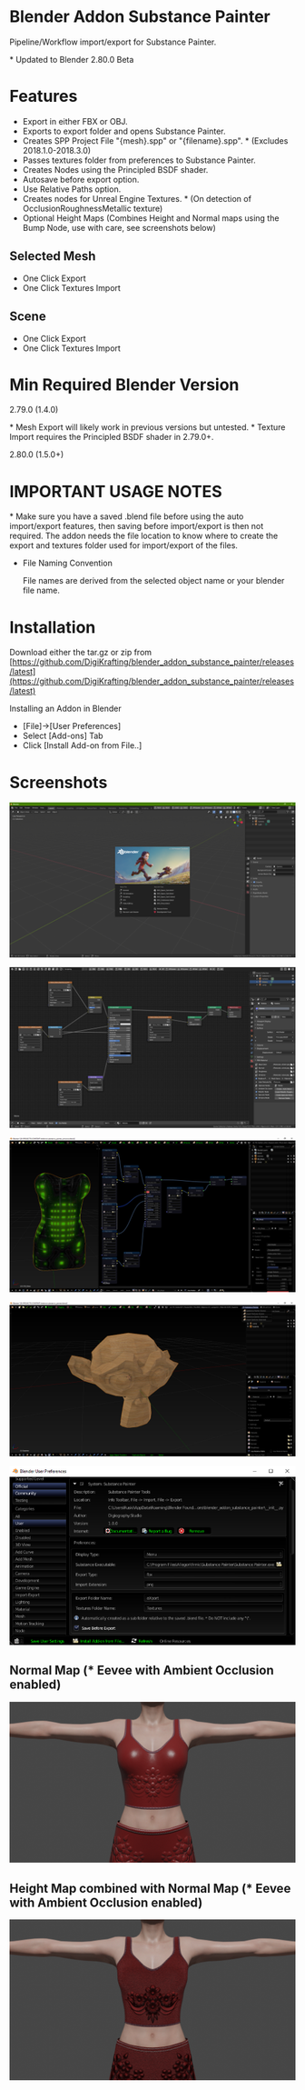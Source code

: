 # Blender Addon Substance Painter

Pipeline/Workflow import/export for Substance Painter.

\* Updated to Blender 2.80.0 Beta

# Features

- Export in either FBX or OBJ.
- Exports to export folder and opens Substance Painter.
- Creates SPP Project File "{mesh}.spp" or "{filename}.spp". * (Excludes 2018.1.0-2018.3.0)
- Passes textures folder from preferences to Substance Painter.
- Creates Nodes using the Principled BSDF shader.
- Autosave before export option.
- Use Relative Paths option.
- Creates nodes for Unreal Engine Textures. * (On detection of OcclusionRoughnessMetallic texture)
- Optional Height Maps (Combines Height and Normal maps using the Bump Node, use with care, see screenshots below)

## Selected Mesh

- One Click Export 
- One Click Textures Import 

## Scene

- One Click Export
- One Click Textures Import

# Min Required Blender Version

2.79.0 (1.4.0)

\* Mesh Export will likely work in previous versions but untested. 
\* Texture Import requires the Principled BSDF shader in 2.79.0+.

2.80.0 (1.5.0+)

# IMPORTANT USAGE NOTES 

\* Make sure you have a saved .blend file before using the auto import/export features, then saving before import/export is then not required. The addon needs the file location to know where to create the export and textures folder used for import/export of the files.

- File Naming Convention

    File names are derived from the selected object name or your blender file name.

# Installation

Download either the tar.gz or zip from [https://github.com/DigiKrafting/blender_addon_substance_painter/releases/latest](https://github.com/DigiKrafting/blender_addon_substance_painter/releases/latest)

Installing an Addon in Blender

- [File]->[User Preferences]
- Select [Add-ons] Tab
- Click [Install Add-on from File..]

# Screenshots

![alt](/screenshots/sp_2_8_0_rc_1.png)

![alt](/screenshots/sp_unreal.png)

![alt](/screenshots/sp_emissive.png)

![alt](/screenshots/sp.png)

![alt](/screenshots/sp_prefs.png)

## Normal Map (* Eevee with Ambient Occlusion enabled)

![alt](/screenshots/sp_Map_Normal.png)

## Height Map combined with Normal Map (* Eevee with Ambient Occlusion enabled)

![alt](/screenshots/sp_Map_Normal_Height.png)